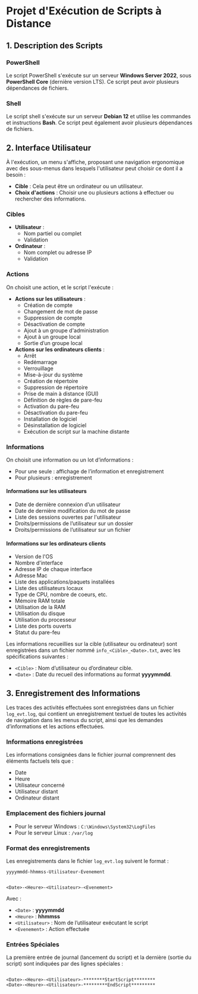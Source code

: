 # Projet d'Exécution de Scripts à Distance

## 1. Description des Scripts

### PowerShell

Le script PowerShell s'exécute sur un serveur **Windows Server 2022**, sous **PowerShell Core** (dernière version LTS). Ce script peut avoir plusieurs dépendances de fichiers.

### Shell

Le script shell s'exécute sur un serveur **Debian 12** et utilise les commandes et instructions **Bash**. Ce script peut également avoir plusieurs dépendances de fichiers.

## 2. Interface Utilisateur

À l'exécution, un menu s'affiche, proposant une navigation ergonomique avec des sous-menus dans lesquels l'utilisateur peut choisir ce dont il a besoin :

- **Cible** : Cela peut être un ordinateur ou un utilisateur.
- **Choix d'actions** : Choisir une ou plusieurs actions à effectuer ou rechercher des informations.

### Cibles

- **Utilisateur** :
  - Nom partiel ou complet
  - Validation
- **Ordinateur** :
  - Nom complet ou adresse IP
  - Validation

### Actions

On choisit une action, et le script l'exécute :

- **Actions sur les utilisateurs** :
  - Création de compte
  - Changement de mot de passe
  - Suppression de compte
  - Désactivation de compte
  - Ajout à un groupe d'administration
  - Ajout à un groupe local
  - Sortie d’un groupe local
- **Actions sur les ordinateurs clients** :
  - Arrêt
  - Redémarrage
  - Verrouillage
  - Mise-à-jour du système
  - Création de répertoire
  - Suppression de répertoire
  - Prise de main à distance (GUI)
  - Définition de règles de pare-feu
  - Activation du pare-feu
  - Désactivation du pare-feu
  - Installation de logiciel
  - Désinstallation de logiciel
  - Exécution de script sur la machine distante

### Informations

On choisit une information ou un lot d’informations :

- Pour une seule : affichage de l’information et enregistrement
- Pour plusieurs : enregistrement

#### Informations sur les utilisateurs

- Date de dernière connexion d’un utilisateur
- Date de dernière modification du mot de passe
- Liste des sessions ouvertes par l'utilisateur
- Droits/permissions de l’utilisateur sur un dossier
- Droits/permissions de l’utilisateur sur un fichier

#### Informations sur les ordinateurs clients

- Version de l'OS
- Nombre d'interface
- Adresse IP de chaque interface
- Adresse Mac
- Liste des applications/paquets installées
- Liste des utilisateurs locaux
- Type de CPU, nombre de coeurs, etc.
- Mémoire RAM totale
- Utilisation de la RAM
- Utilisation du disque
- Utilisation du processeur
- Liste des ports ouverts
- Statut du pare-feu

Les informations recueillies sur la cible (utilisateur ou ordinateur) sont enregistrées dans un fichier nommé `info_<Cible>_<Date>.txt`, avec les spécifications suivantes :

- `<Cible>` : Nom d’utilisateur ou d’ordinateur cible.
- `<Date>` : Date du recueil des informations au format **yyyymmdd**.

## 3. Enregistrement des Informations

Les traces des activités effectuées sont enregistrées dans un fichier `log_evt.log`, qui contient un enregistrement textuel de toutes les activités de navigation dans les menus du script, ainsi que les demandes d’informations et les actions effectuées.

### Informations enregistrées

Les informations consignées dans le fichier journal comprennent des éléments factuels tels que :

- Date
- Heure
- Utilisateur concerné
- Utilisateur distant
- Ordinateur distant

### Emplacement des fichiers journal

- Pour le serveur Windows : `C:\Windows\System32\LogFiles`
- Pour le serveur Linux : `/var/log`

### Format des enregistrements

Les enregistrements dans le fichier `log_evt.log` suivent le format :

`yyyymmdd-hhmmss-Utilisateur-Evenement`

```

<Date>-<Heure>-<Utilisateur>-<Evenement>

```

Avec :

- `<Date>` : **yyyymmdd**
- `<Heure>` : **hhmmss**
- `<Utilisateur>` : Nom de l’utilisateur exécutant le script
- `<Evenement>` : Action effectuée

### Entrées Spéciales

La première entrée de journal (lancement du script) et la dernière (sortie du script) sont indiquées par des lignes spéciales :

```

<Date>-<Heure>-<Utilisateur>-********StartScript********
<Date>-<Heure>-<Utilisateur>-*********EndScript*********

```
